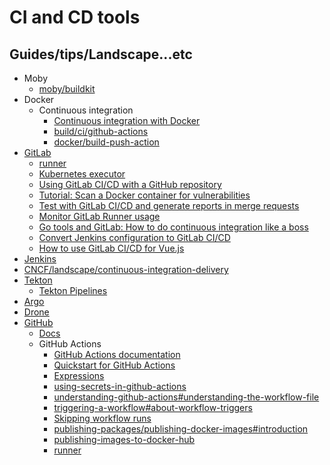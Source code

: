 # CI and CD tools

## Guides/tips/Landscape...etc

* Moby
    * [moby/buildkit](https://github.com/moby/buildkit)
* Docker
    * Continuous integration
        * [Continuous integration with Docker](https://docs.docker.com/build/ci/)
        * [build/ci/github-actions](https://docs.docker.com/build/ci/github-actions/)
        * [docker/build-push-action](https://github.com/docker/build-push-action)
* [GitLab](https://gitlab.com/)
    * [runner](https://docs.gitlab.com/runner/install/)
    * [Kubernetes executor](https://docs.gitlab.com/runner/executors/kubernetes.html)
    * [Using GitLab CI/CD with a GitHub repository](https://docs.gitlab.com/ee/ci/ci_cd_for_external_repos/github_integration.html)
    * [Tutorial: Scan a Docker container for vulnerabilities](https://docs.gitlab.com/ee/tutorials/container_scanning/)
    * [Test with GitLab CI/CD and generate reports in merge requests](https://docs.gitlab.com/ee/ci/testing/)
    * [Monitor GitLab Runner usage](https://docs.gitlab.com/runner/monitoring/)
    * [Go tools and GitLab: How to do continuous integration like a boss](https://about.gitlab.com/blog/2017/11/27/go-tools-and-gitlab-how-to-do-continuous-integration-like-a-boss/)
    * [Convert Jenkins configuration to GitLab CI/CD](https://docs.gitlab.com/ee/ci/migration/examples/jenkins-maven.html#convert-jenkins-configuration-to-gitlab-cicd)
    * [How to use GitLab CI/CD for Vue.js](https://about.gitlab.com/blog/2017/09/12/vuejs-app-gitlab/)
* [Jenkins](https://www.jenkins.io/)
* [CNCF/landscape/continuous-integration-delivery](https://landscape.cncf.io/card-mode?category=continuous-integration-delivery&grouping=category)
* [Tekton](https://tekton.dev/)
    * [Tekton Pipelines](https://tekton.dev/docs/pipelines/)
* [Argo](https://argoproj.github.io/)
* [Drone](https://www.drone.io/)
* [GitHub](https://github.com/)
    * [Docs](https://docs.github.com/en)
    * GitHub Actions
        * [GitHub Actions documentation](https://docs.github.com/en/actions)
        * [Quickstart for GitHub Actions](https://docs.github.com/en/actions/quickstart)
        * [Expressions](https://docs.github.com/en/actions/learn-github-actions/expressions)
        * [using-secrets-in-github-actions](https://docs.github.com/en/actions/security-guides/using-secrets-in-github-actions)
        * [understanding-github-actions#understanding-the-workflow-file](https://docs.github.com/en/actions/learn-github-actions/understanding-github-actions#understanding-the-workflow-file)
        * [triggering-a-workflow#about-workflow-triggers](https://docs.github.com/en/actions/using-workflows/triggering-a-workflow#about-workflow-triggers)
        * [Skipping workflow runs](https://docs.github.com/en/actions/managing-workflow-runs/skipping-workflow-runs)
        * [publishing-packages/publishing-docker-images#introduction](https://docs.github.com/en/actions/publishing-packages/publishing-docker-images#introduction)
        * [publishing-images-to-docker-hub](https://docs.github.com/en/actions/publishing-packages/publishing-docker-images#publishing-images-to-docker-hub)
        * [runner](https://github.com/actions/runner)